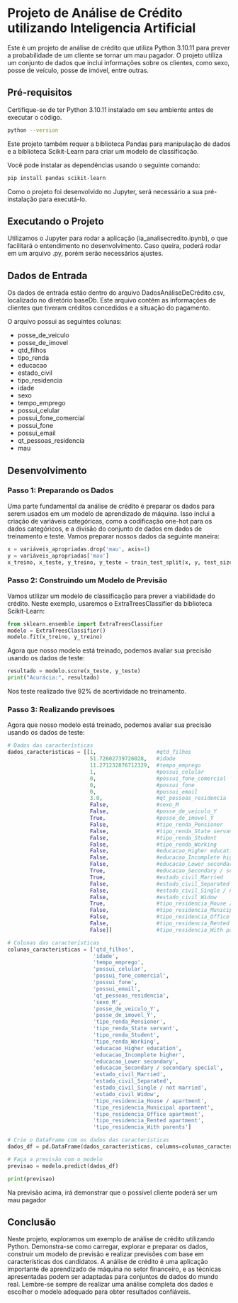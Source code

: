 # Projeto de Análise de Crédito utilizando Inteligencia Artificial

Este é um projeto de análise de crédito que utiliza Python 3.10.11 para prever a probabilidade de um cliente se tornar um mau pagador. O projeto utiliza um conjunto de dados que inclui informações sobre os clientes, como sexo, posse de veículo, posse de imóvel, entre outras.

## Pré-requisitos

Certifique-se de ter Python 3.10.11 instalado em seu ambiente antes de executar o código.

```bash
python --version
```

Este projeto também requer a biblioteca Pandas para manipulação de dados e a biblioteca Scikit-Learn para criar um modelo de classificação.

Você pode instalar as dependências usando o seguinte comando:

```bash
pip install pandas scikit-learn
```

Como o projeto foi desenvolvido no Jupyter, será necessário a sua pré-instalação para executá-lo.

## Executando o Projeto

Utilizamos o Jupyter para rodar a aplicação (ia_analisecredito.ipynb), o que facilitará o entendimento no desenvolvimento. Caso queira, poderá rodar em um arquivo .py, porém serão necessários ajustes.


## Dados de Entrada

Os dados de entrada estão dentro do arquivo DadosAnáliseDeCrédito.csv, localizado no diretório baseDb. Este arquivo contém as informações de clientes que tiveram créditos concedidos e a situação do pagamento.

O arquivo possui as seguintes colunas:

- posse_de_veiculo
- posse_de_imovel
- qtd_filhos
- tipo_renda
- educacao
- estado_civil
- tipo_residencia
- idade
- sexo
- tempo_emprego
- possui_celular
- possui_fone_comercial
- possui_fone
- possui_email
- qt_pessoas_residencia
- mau

## Desenvolvimento

### Passo 1: Preparando os Dados

Uma parte fundamental da análise de crédito é preparar os dados para serem usados em um modelo de aprendizado de máquina. Isso inclui a criação de variáveis categóricas, como a codificação one-hot para os dados categóricos, e a divisão do conjunto de dados em dados de treinamento e teste. Vamos preparar nossos dados da seguinte maneira:

```python
x = variáveis_apropriadas.drop('mau', axis=1)
y = variáveis_apropriadas['mau']
x_treino, x_teste, y_treino, y_teste = train_test_split(x, y, test_size=0.3)
```

### Passo 2: Construindo um Modelo de Previsão

Vamos utilizar um modelo de classificação para prever a viabilidade do crédito. Neste exemplo, usaremos o ExtraTreesClassifier da biblioteca Scikit-Learn:

```python
from sklearn.ensemble import ExtraTreesClassifier
modelo = ExtraTreesClassifier()
modelo.fit(x_treino, y_treino)
```
Agora que nosso modelo está treinado, podemos avaliar sua precisão usando os dados de teste:

```python
resultado = modelo.score(x_teste, y_teste)
print("Acurácia:", resultado)
```
Nos teste realizado tive 92% de acertividade no treinamento.

### Passo 3: Realizando previsoes

Agora que nosso modelo está treinado, podemos avaliar sua precisão usando os dados de teste:

```python
# Dados das características
dados_caracteristicas = [[1,                   #qtd_filhos
                          51.72602739726028,   #idade
                          11.271232876712329,  #tempo_emprego
                          1,                   #possui_celular
                          0,                   #possui_fone_comercial
                          0,                   #possui_fone
                          0,                   #possui_email
                          3.0,                 #qt_pessoas_residencia
                          False,               #sexo_M
                          False,               #posse_de_veiculo_Y
                          True,                #posse_de_imovel_Y
                          False,               #tipo_renda_Pensioner
                          False,               #tipo_renda_State servant 
                          False,               #tipo_renda_Student
                          False,               #tipo_renda_Working
                          False,               #educacao_Higher education
                          False,               #educacao_Incomplete higher
                          False,               #educacao_Lower secondary
                          True,                #educacao_Secondary / secondary special
                          True,                #estado_civil_Married
                          False,               #estado_civil_Separated
                          False,               #estado_civil_Single / not married
                          False,               #estado_civil_Widow
                          True,                #tipo_residencia_House / apartment
                          False,               #tipo_residencia_Municipal apartment 
                          False,               #tipo_residencia_Office apartment
                          False,               #tipo_residencia_Rented apartment
                          False]]              #tipo_residencia_With parents

# Colunas das características
colunas_caracteristicas = ['qtd_filhos',
                           'idade',
                           'tempo_emprego', 
                           'possui_celular', 
                           'possui_fone_comercial',
                           'possui_fone',
                           'possui_email', 
                           'qt_pessoas_residencia', 
                           'sexo_M', 
                           'posse_de_veiculo_Y', 
                           'posse_de_imovel_Y', 
                           'tipo_renda_Pensioner', 
                           'tipo_renda_State servant', 
                           'tipo_renda_Student',
                           'tipo_renda_Working', 
                           'educacao_Higher education', 
                           'educacao_Incomplete higher', 
                           'educacao_Lower secondary',
                           'educacao_Secondary / secondary special',
                           'estado_civil_Married', 
                           'estado_civil_Separated',
                           'estado_civil_Single / not married',
                           'estado_civil_Widow', 
                           'tipo_residencia_House / apartment',
                           'tipo_residencia_Municipal apartment', 
                           'tipo_residencia_Office apartment',
                           'tipo_residencia_Rented apartment',
                           'tipo_residencia_With parents']

# Crie o DataFrame com os dados das características
dados_df = pd.DataFrame(dados_caracteristicas, columns=colunas_caracteristicas)

# Faça a previsão com o modelo
previsao = modelo.predict(dados_df)

print(previsao)
```

Na previsão acima, irá demonstrar que o possível cliente poderá ser um mau pagador

## Conclusão

Neste projeto, exploramos um exemplo de análise de crédito utilizando Python. Demonstra-se como carregar, explorar e preparar os dados, construir um modelo de previsão e realizar previsões com base em características dos candidatos. A análise de crédito é uma aplicação importante de aprendizado de máquina no setor financeiro, e as técnicas apresentadas podem ser adaptadas para conjuntos de dados do mundo real. Lembre-se sempre de realizar uma análise completa dos dados e escolher o modelo adequado para obter resultados confiáveis.